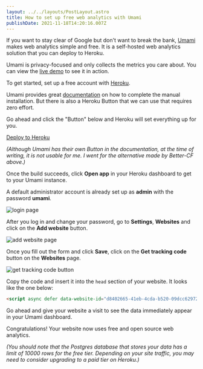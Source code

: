```yaml
---
layout: ../../layouts/PostLayout.astro
title: How to set up free web analytics with Umami
publishDate: 2021-11-18T14:20:16.007Z
---
```

If you want to stay clear of Google but don't want to break the bank, [Umami](https://umami.is) makes web analytics simple and free. It is a self-hosted web analytics solution that you can deploy to Heroku.

Umami is privacy-focused and only collects the metrics you care about. You can view the [live demo](https://app.umami.is/share/ISgW2qz8/flightphp.com) to see it in action.

To get started, set up a free account with [Heroku](https://www.heroku.com/home).

Umami provides great [documentation](https://umami.is/docs/running-on-heroku) on how to complete the manual installation. But there is also a Heroku Button that we can use that requires zero effort.

Go ahead and click the "Button" below and Heroku will set everything up for you.

[Deploy to Heroku](https://heroku.com/deploy?template=https://github.com/Better-CF/umami)

*(Although Umami has their own Button in the documentation, at the time of writing, it is not usable for me. I went for the alternative made by Better-CF above.)*

Once the build succeeds, click **Open app** in your Heroku dashboard to get to your Umami instance.

A default administrator account is already set up as **admin** with the password **umami**.

![login page](https://umami.is/login.png)

After you log in and change your password, go to **Settings**, **Websites** and click on the **Add website** button.

![add website page](https://umami.is/add-website.png)

Once you fill out the form and click **Save**, click on the **Get tracking code** button on the **Websites** page.

![get tracking code button](https://umami.is/get-tracking-code.png)

Copy the code and insert it into the `head` section of your website. It looks like the one below:

```html
<script async defer data-website-id="d8402665-41eb-4cda-b520-09dcc62972ce" src="https://your-umami-app.herokuapp.com/umami.js"></script>
```

Go ahead and give your website a visit to see the data immediately appear in your Umami dashboard.

Congratulations! Your website now uses free and open source web analytics.

*(You should note that the Postgres database that stores your data has a limit of 10000 rows for the free tier. Depending on your site traffic, you may need to consider upgrading to a paid tier on Heroku.)*